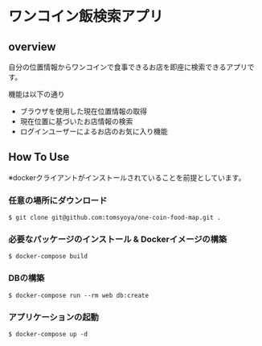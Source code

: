 # ワンコイン飯検索アプリ

## overview
自分の位置情報からワンコインで食事できるお店を即座に検索できるアプリです。


機能は以下の通り

- ブラウザを使用した現在位置情報の取得
- 現在位置に基づいたお店情報の検索
- ログインユーザーによるお店のお気に入り機能

## How To Use
※dockerクライアントがインストールされていることを前提としています。
### 任意の場所にダウンロード

```
$ git clone git@github.com:tomsyoya/one-coin-food-map.git .
```

### 必要なパッケージのインストール & Dockerイメージの構築

```
$ docker-compose build
```

### DBの構築

```
$ docker-compose run --rm web db:create
```

### アプリケーションの起動

```
$ docker-compose up -d
```